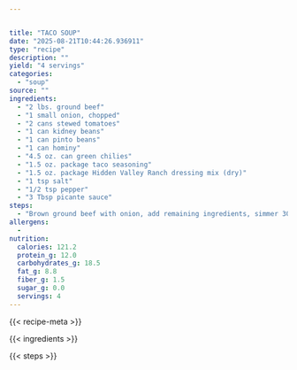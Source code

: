 ```yaml
---


title: "TACO SOUP"
date: "2025-08-21T10:44:26.936911"
type: "recipe"
description: ""
yield: "4 servings"
categories:
  - "soup"
source: ""
ingredients:
  - "2 lbs. ground beef"
  - "1 small onion, chopped"
  - "2 cans stewed tomatoes"
  - "1 can kidney beans"
  - "1 can pinto beans"
  - "1 can hominy"
  - "4.5 oz. can green chilies"
  - "1.5 oz. package taco seasoning"
  - "1.5 oz. package Hidden Valley Ranch dressing mix (dry)"
  - "1 tsp salt"
  - "1/2 tsp pepper"
  - "3 Tbsp picante sauce"
steps:
  - "Brown ground beef with onion, add remaining ingredients, simmer 30 minutes."
allergens:
  - 
nutrition:
  calories: 121.2
  protein_g: 12.0
  carbohydrates_g: 18.5
  fat_g: 8.8
  fiber_g: 1.5
  sugar_g: 0.0
  servings: 4
---
```


{{< recipe-meta >}}

{{< ingredients >}}

{{< steps >}}
